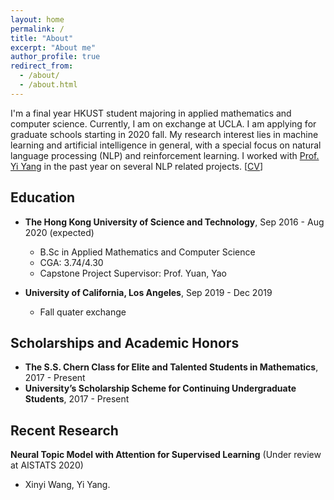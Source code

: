 ```yaml
---
layout: home
permalink: /
title: "About"
excerpt: "About me"
author_profile: true
redirect_from: 
  - /about/
  - /about.html
---
```


I'm a final year HKUST student majoring in applied mathematics and computer science. Currently, I am on exchange at UCLA. I am applying for graduate schools starting in 2020 fall. My research interest lies in machine learning and artificial intelligence in general, with a special focus on natural language processing (NLP) and reinforcement learning. I worked with [Prof. Yi Yang](https://scholar.google.com/citations?user=Prh_dHkAAAAJ&hl=en) in the past year on several NLP related projects. \[[CV](/pdf/Resume.pdf)\]

## Education 

* **The Hong Kong University of Science and Technology**, Sep 2016 - Aug 2020 (expected)
  * B.Sc in Applied Mathematics and Computer Science
  * CGA: 3.74/4.30
  * Capstone Project Supervisor: Prof. Yuan, Yao 

* **University of California, Los Angeles**, Sep 2019 - Dec 2019
  * Fall quater exchange

## Scholarships and Academic Honors

* **The S.S. Chern Class for Elite and Talented Students in Mathematics**, 2017 - Present
* **University’s Scholarship Scheme for Continuing Undergraduate Students**, 2017 - Present

## Recent Research

**Neural Topic Model with Attention for Supervised Learning** (Under review at AISTATS 2020)
* Xinyi Wang, Yi Yang. 
<!-- \[[paper](/pdf/Neural_Topic_Attention_Model_for_Supervised_Learning.pdf)\] -->